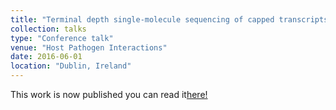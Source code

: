 ```yaml
---
title: "Terminal depth single-molecule sequencing of capped transcripts reveals host-pathogen dynamics in human macrophages"
collection: talks
type: "Conference talk"
venue: "Host Pathogen Interactions"
date: 2016-06-01
location: "Dublin, Ireland"
---
```


This work is now published you can read it[here!](https://jvi.asm.org/content/94/10/e01720-19)